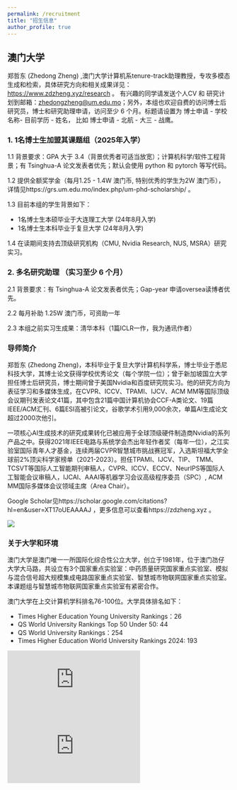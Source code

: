 ```yaml
---
permalink: /recruitment
title: "招生信息"
author_profile: true
---
```



## 澳门大学

郑哲东 (Zhedong Zheng) ,澳门大学计算机系tenure-track助理教授，专攻多模态生成和检索，具体研究方向和相关成果详见：https://www.zdzheng.xyz/research 。
有兴趣的同学请发送个人CV 和 研究计划到邮箱：zhedongzheng@um.edu.mo；另外，本组也欢迎自费的访问博士后研究员，博士和研究助理申请，访问至少 6 个月。标题请设置为 博士申请 - 学校名称- 目前学历 - 姓名， 比如 博士申请 - 北航 - 大三 - 战鹰。


### 1. 1名博士生加盟其课题组（2025年入学）

1.1 背景要求：GPA 大于 3.4（背景优秀者可适当放宽）；计算机科学/软件工程背景；有 Tsinghua-A 论文发表者优先；默认会使用 python 和 pytorch 等写代码。

1.2 提供全额奖学金（每月1.25 - 1.4W 澳门币, 特别优秀的学生为2W 澳门币），详情见https://grs.um.edu.mo/index.php/um-phd-scholarship/ 。

1.3 目前本组的学生背景如下：

- 1名博士生本硕毕业于大连理工大学 (24年8月入学)
- 1名博士生本科毕业于复旦大学 (24年8月入学)

1.4 在读期间支持去顶级研究机构（CMU, Nvidia Research, NUS, MSRA）研究实习。


### 2. 多名研究助理 （实习至少 6 个月）

2.1 背景要求：有 Tsinghua-A 论文发表者优先；Gap-year 申请oversea读博者优先。

2.2 每月补助 1.25W 澳门币，可资助一年

2.3 本组之前实习生成果：清华本科（1篇ICLR一作，我为通讯作者）



### 导师简介

郑哲东 (Zhedong Zheng)，本科毕业于复旦大学计算机科学系，博士毕业于悉尼科技大学，其博士论文获得学校优秀论文（每个学院一位）；曾于新加坡国立大学担任博士后研究员，博士期间曾于美国Nvidia和百度研究院实习。他的研究方向为表征学习和多媒体生成，在CVPR、ICCV、TPAMI、IJCV、ACM MM等国际顶级会议期刊发表论文41篇，其中包含21篇中国计算机协会CCF-A类论文、19篇IEEE/ACM汇刊、6篇ESI高被引论文，谷歌学术引用9,000余次，单篇AI生成论文超过2000次他引。

一项核心AI生成技术的研究成果转化已被应用于全球顶级硬件制造商Nvidia的系列产品之中。获得2021年IEEE电路与系统学会杰出年轻作者奖（每年一位），之江实验室国际青年人才基金，连续两届CVPR智慧城市挑战赛冠军，入选斯坦福大学全球前2%顶尖科学家榜单（2021-2023）。担任TPAMI、IJCV、TIP、 TMM、TCSVT等国际人工智能期刊审稿人，CVPR、ICCV、ECCV、NeurIPS等国际人工智能会议审稿人，IJCAI、AAAI等机器学习会议高级程序委员（SPC）,  ACM MM国际多媒体会议领域主席（Area Chair）。

Google Scholar见https://scholar.google.com/citations?hl=en&user=XT17oUEAAAAJ ，更多信息可以查看https://zdzheng.xyz 。

![](http://emuchvimg.oss-cn-qingdao.aliyuncs.com/img/2020/0109/w104h4105283_1578558892_239.jpg)


### 关于大学和环境

澳门大学是澳门唯一一所国际化综合性公立大学，创立于1981年，位于澳门氹仔大学大马路，共设立有3个国家重点实验室：中药质量研究国家重点实验室、模拟与混合信号超大规模集成电路国家重点实验室、智慧城市物联网国家重点实验室。本课题组与智慧城市物联网国家重点实验室有紧密合作。

澳门大学在上交计算机学科排名76-100位。大学具体排名如下：
- Times Higher Education Young University Rankings：26
- QS World University Rankings Top 50 Under 50: 44
- QS World University Rankings：254
- Times Higher Education World University Rankings 2024: 193

<iframe src="https://www.youtube.com/embed/FINFZ8UuVus?si=KzWrZueKqOj9xOOE" title="YouTube video player" frameborder="0" allow="accelerometer; autoplay; clipboard-write; encrypted-media; gyroscope; picture-in-picture; web-share" allowfullscreen></iframe>

<iframe src="https://www.youtube.com/embed/a2-cTtqySRk?si=BYeCSqOu52IME10x" title="YouTube video player" frameborder="0" allow="accelerometer; autoplay; clipboard-write; encrypted-media; gyroscope; picture-in-picture; web-share" allowfullscreen></iframe> 

